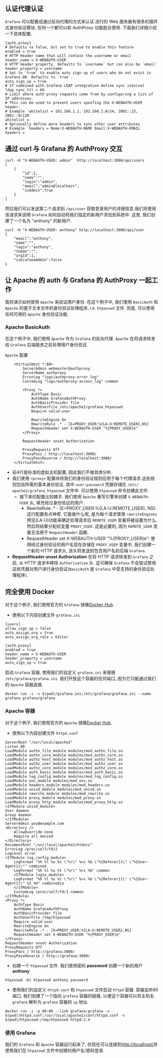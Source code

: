 ## **认证代理认证**

*```Grafana```* 可以配置成通过反向代理的方式来认证.流行的 Web 服务器有很多的插件式身份验证模块, 任何一个都可以和 AuthProxy 功能配合使用. 下面我们详细介绍一下具体配置.
```
[auth.proxy]
# Defaults to false, but set to true to enable this feature
enabled = true
# HTTP Header name that will contain the username or email
header_name = X-WEBAUTH-USER
# HTTP Header property, defaults to `username` but can also be `email`
header_property = username
# Set to `true` to enable auto sign up of users who do not exist in Grafana DB. Defaults to `true`.
auto_sign_up = true
# If combined with Grafana LDAP integration define sync interval
ldap_sync_ttl = 60
# Limit where auth proxy requests come from by configuring a list of IP addresses.
# This can be used to prevent users spoofing the X-WEBAUTH-USER header.
# Example `whitelist = 192.168.1.1, 192.168.1.0/24, 2001::23, 2001::0/120`
whitelist =
# Optionally define more headers to sync other user attributes
# Example `headers = Name:X-WEBAUTH-NAME Email:X-WEBAUTH-EMAIL`
headers =
```

## **通过 curl 与 Grafana 的 AuthProxy 交互**
```
curl -H "X-WEBAUTH-USER: admin"  http://localhost:3000/api/users
[
    {
        "id":1,
        "name":"",
        "login":"admin",
        "email":"admin@localhost",
        "isAdmin":true
    }
]
```

然后我们可以发送第二个请求到 ```/api/user``` 获取登录用户的详细信息.我们将使用该请求来说明 ```Grafana``` 如何自动将我们指定的新用户添加到系统中. 这里, 我们创建了一个名为 "anthony" 的新用户.
```
curl -H "X-WEBAUTH-USER: anthony" http://localhost:3000/api/user
{
    "email":"anthony",
    "name":"",
    "login":"anthony",
    "theme":"",
    "orgId":1,
    "isGrafanaAdmin":false
}
```

## **让 Apache 的 auth 与 Grafana 的 AuthProxy 一起工作**
我将演示如何使用 ```Apache``` 来验证用户身份. 在这个例子中, 我们使用 ```BasicAuth``` 和 ```Apache``` 的基于文本文件的身份验证处理程序, i.e. ```htpasswd``` 文件. 但是, 可以使用任何可用的 ```Apache``` 身份验证功能.

### **Apache BasicAuth**
在这个例子中, 我们使用 ```Apache``` 作为 ```Grafana``` 的反向代理. ```Apache``` 在将请求转发给 ```Grafana``` 后端服务之前处理用户身份验证.

```Apache``` 配置
```
    <VirtualHost *:80>
        ServerAdmin webmaster@authproxy
        ServerName authproxy
        ErrorLog "logs/authproxy-error_log"
        CustomLog "logs/authproxy-access_log" common

        <Proxy *>
            AuthType Basic
            AuthName GrafanaAuthProxy
            AuthBasicProvider file
            AuthUserFile /etc/apache2/grafana_htpasswd
            Require valid-user

            RewriteEngine On
            RewriteRule .* - [E=PROXY_USER:%{LA-U:REMOTE_USER},NS]
            RequestHeader set X-WEBAUTH-USER "%{PROXY_USER}e"
        </Proxy>

        RequestHeader unset Authorization

        ProxyRequests Off
        ProxyPass / http://localhost:3000/
        ProxyPassReverse / http://localhost:3000/
    </VirtualHost>
```

* 前4行是标准的虚拟主机配置, 因此我们不做具体分析.
* 我们使用 ```<proxy>``` 配置块将我们的身份验证规则应用于每个代理请求.这些规则包括所需的基本身份验证, 其中 ```user:password``` 凭据存储在 ```/etc/ apache2/grafana_htpasswd``` 文件中. 可以使用 ```htpasswd``` 命令创建此文件.
  * 接下来的配置比较棘手. 我们使用 ```Apache``` 重写引擎来创建 ```X-WEBAUTH-USER``` 头, 填充经过身份验证的用户.
    * RewriteRule .* - [E=PROXY_USER:%{LA-U:REMOTE_USER}, NS]:这行配置有点神奇. 它能做什么呢, 是为每个请求使用 ```rewriteEngines``` 预见(LA-U)功能来确定处理请求后 ```REMOTE_USER``` 变量将被设置为什么. 然后将结果分配给变量 ```PROXY_USER```. 这是必要的, 因为 ```REMOTE_USER``` 变量无法用于 ```RequestHeader``` 函数.
    * RequestHeader set X-WEBAUTH-USER "%{PROXY_USER}e": 使用经过身份验证的用户名现在存储在 ```PROXY_USER``` 变量中, 我们创建一个新的 HTTP 请求头, 该头将发送到包含用户名的后端 ```Grafana```.
* **RequestHeader unset Authorization** 在将 HTTP 请求转发到 ```Grafana``` 之前, 从 HTTP 请求中移除 ```Authorization``` 头. 这可确保 ```Grafana``` 不会尝试使用这些凭据对用户进行身份验证(```BasicAuth``` 是 ```Grafana``` 中受支持的身份验证处理程序).


## **完全使用 Docker**
对于这个例子, 我们使用官方的 ```Grafana``` 镜像[Docker Hub](https://hub.docker.com/r/grafana/grafana/).
- 使用以下内容创建文件 ```grafana.ini```
```
[users]
allow_sign_up = false
auto_assign_org = true
auto_assign_org_role = Editor

[auth.proxy]
enabled = true
header_name = X-WEBAUTH-USER
header_property = username
auto_sign_up = true
```

启动 ```Grafana``` 容器, 使用我们的自定义 ```grafana.ini``` 来替换 ```/etc/grafana/grafana.ini```. 我们开放这个容器的任何端口, 因为它只能通过我们的 ```Apache``` 容器连接.
```
docker run -i -v $(pwd)/grafana.ini:/etc/grafana/grafana.ini --name grafana grafana/grafana
```

### **Apache 容器**
对于这个例子, 我们使用官方的 ```Apache``` 镜像[Docker Hub](https://hub.docker.com/_/httpd/).

- 使用以下内容创建文件 ```httpd.conf```
```
ServerRoot "/usr/local/apache2"
Listen 80
LoadModule authn_file_module modules/mod_authn_file.so
LoadModule authn_core_module modules/mod_authn_core.so
LoadModule authz_host_module modules/mod_authz_host.so
LoadModule authz_user_module modules/mod_authz_user.so
LoadModule authz_core_module modules/mod_authz_core.so
LoadModule auth_basic_module modules/mod_auth_basic.so
LoadModule log_config_module modules/mod_log_config.so
LoadModule env_module modules/mod_env.so
LoadModule headers_module modules/mod_headers.so
LoadModule unixd_module modules/mod_unixd.so
LoadModule rewrite_module modules/mod_rewrite.so
LoadModule proxy_module modules/mod_proxy.so
LoadModule proxy_http_module modules/mod_proxy_http.so
<IfModule unixd_module>
User daemon
Group daemon
</IfModule>
ServerAdmin you@example.com
<Directory />
    AllowOverride none
    Require all denied
</Directory>
DocumentRoot "/usr/local/apache2/htdocs"
ErrorLog /proc/self/fd/2
LogLevel error
<IfModule log_config_module>
    LogFormat "%h %l %u %t \"%r\" %>s %b \"%{Referer}i\" \"%{User-Agent}i\"" combined
    LogFormat "%h %l %u %t \"%r\" %>s %b" common
    <IfModule logio_module>
    LogFormat "%h %l %u %t \"%r\" %>s %b \"%{Referer}i\" \"%{User-Agent}i\" %I %O" combinedio
    </IfModule>
    CustomLog /proc/self/fd/1 common
</IfModule>
<Proxy *>
    AuthType Basic
    AuthName GrafanaAuthProxy
    AuthBasicProvider file
    AuthUserFile /tmp/htpasswd
    Require valid-user
    RewriteEngine On
    RewriteRule .* - [E=PROXY_USER:%{LA-U:REMOTE_USER},NS]
    RequestHeader set X-WEBAUTH-USER "%{PROXY_USER}e"
</Proxy>
RequestHeader unset Authorization
ProxyRequests Off
ProxyPass / http://grafana:3000/
ProxyPassReverse / http://grafana:3000/

```
- 创建一个 ```htpasswd``` 文件. 我们使用密码 **password** 创建一个新的用户 **anthony**
```
htpasswd -bc htpasswd anthony password
```

- 使用我们的自定义 ```httpd.conf``` 和 ```htpasswd``` 文件启动 ```httpd``` 容器. 容器监听80端口, 我们创建了一个指向 ```grafana``` 容器的链接, 以便这个容器可以将主机名 ```grafana``` 解析为 ```grafana``` 容器的 ```ip``` 地址.
```
docker run -i -p 80:80 --link grafana:grafana -v $(pwd)/httpd.conf:/usr/local/apache2/conf/httpd.conf -v $(pwd)/htpasswd:/tmp/htpasswd httpd:2.4
```  


### **使用 Grafana**
我们的 ```Grafana``` 和 ```Apache``` 容器运行起来了, 你现在可以连接到[http://localhost/](http://localhost/)并使用我们在 ```htpasswd``` 文件中创建的用户名/密码登录.
